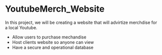 # YoutubeMerch_Website

In this project, we will be creating a website that will advirtize merchdise for a local Youtube.

<ul>
<li> Allow users to purchase mechandise</li>
<li> Host clients website so anyone can view</li>
<li> Have a secure and operational database</li>
</ul>
